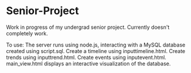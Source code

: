 # Senior-Project
Work in progress of my undergrad senior project. Currently doesn't completely work.

To use: 
The server runs using node.js, interacting with a MySQL database created using script.sql.
Create a timeline using inputtimeline.html.
Create trends using inputtrend.html.
Create events using inputevent.html.
main_view.html displays an interactive visualization of the database.

